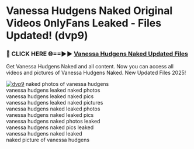 # Vanessa Hudgens Naked Original Videos 0nlyFans Leaked - Files Updated! (dvp9)

<h3>🔴 CLICK HERE 🌐==►► <a href="https://tinyurl.com/up5wt9bj" rel="nofollow">Vanessa Hudgens Naked Updated Files</a></h3>

Get Vanessa Hudgens Naked and all content. Now you can access all videos and pictures of Vanessa Hudgens Naked. New Updated Files 2025!

[![dvp9](https://i.imgur.com/ABiUzMV.gif)](https://tinyurl.com/up5wt9bj)
naked photos of vanessa hudgens<br>
vanessa hudgens leaked naked photos<br>
vanessa hudgens leaked naked pics<br>
vanessa hudgens leaked naked pictures<br>
vanessa hudgens naked leaked photos<br>
vanessa hudgens naked leaked pics<br>
vanessa hudgens naked photos leaked<br>
vanessa hudgens naked pics leaked<br>
vanessa hudgens naked leaked<br>
naked picture of vanessa hudgens
